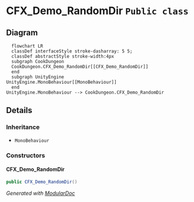 # CFX_Demo_RandomDir `Public class`

## Diagram
```mermaid
  flowchart LR
  classDef interfaceStyle stroke-dasharray: 5 5;
  classDef abstractStyle stroke-width:4px
  subgraph CookDungeon
  CookDungeon.CFX_Demo_RandomDir[[CFX_Demo_RandomDir]]
  end
  subgraph UnityEngine
UnityEngine.MonoBehaviour[[MonoBehaviour]]
  end
UnityEngine.MonoBehaviour --> CookDungeon.CFX_Demo_RandomDir
```

## Details
### Inheritance
 - `MonoBehaviour`

### Constructors
#### CFX_Demo_RandomDir
```csharp
public CFX_Demo_RandomDir()
```

*Generated with* [*ModularDoc*](https://github.com/hailstorm75/ModularDoc)
